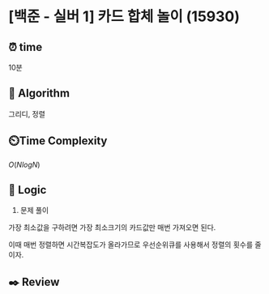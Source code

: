 # [백준 - 실버 1] 카드 합체 놀이 (15930)

## ⏰  **time**

10분

## :pushpin: **Algorithm**

그리디, 정렬

## ⏲️**Time Complexity**

$O(NlogN)$

## :round_pushpin: **Logic**
1. 문제 풀이

가장 최소값을 구하려면 가장 최소크기의 카드값만 매번 가져오면 된다.

이때 매번 정렬하면 시간복잡도가 올라가므로 우선순위큐를 사용해서 정렬의 횟수를 줄이자.


## :black_nib: **Review**